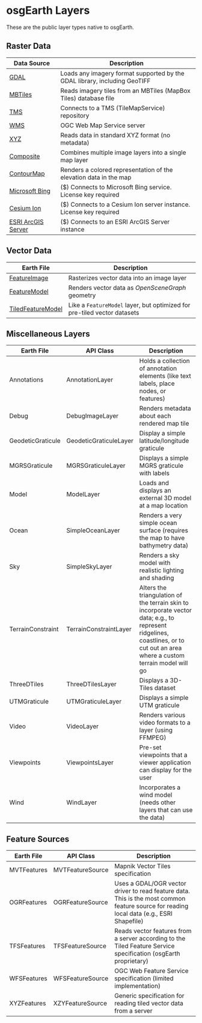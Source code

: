 # osgEarth Layers

These are the public layer types native to osgEarth.

## Raster Data

| Data Source | Description |
| ----------- | ------------|
| [GDAL](gdal.md) | Loads any imagery format supported by the GDAL library, including GeoTIFF |
| [MBTiles](mbtiles.md) | Reads imagery tiles from an MBTiles (MapBox Tiles) database file |
| [TMS](tms.md) | Connects to a TMS (TileMapService) repository |
| [WMS](wms.md) | OGC Web Map Service server |
| [XYZ](xyz.md) | Reads data in standard XYZ format (no metadata) |
| [Composite](composite.md) | Combines multiple image layers into a single map layer |
| [ContourMap](contourmap.md) | Renders a colored representation of the elevation data in the map |
| [Microsoft Bing](bing.md) | ($) Connects to Microsoft Bing service. License key required |
| [Cesium Ion](cesiumion.md) | ($) Connects to a Cesium Ion server instance. License key required |
| [ESRI ArcGIS Server](arcgis.md) | ($) Connects to an ESRI ArcGIS Server instance |


## Vector Data

| Earth File        | Description                                                  |
| ----------------- | ------------------------------------------------------------ |
| [FeatureImage](featureimage.md) | Rasterizes vector data into an image layer                   |
| [FeatureModel](featuremodel.md) | Renders vector data as *OpenSceneGraph* geometry             |
| [TiledFeatureModel](tiledfeaturemodel.md) | Like a `FeatureModel` layer, but optimized for pre-tiled vector datasets |



## Miscellaneous Layers

| Earth File        | API Class              | Description                                                  |
| ----------------- | ---------------------- | ------------------------------------------------------------ |
| Annotations       | AnnotationLayer        | Holds a collection of annotation elements (like text labels, place nodes, or features) |
| Debug             | DebugImageLayer        | Renders metadata about each rendered map tile                |
| GeodeticGraticule | GeodeticGraticuleLayer | Display a simple latitude/longitude graticule                |
| MGRSGraticule     | MGRSGraticuleLayer     | Displays a simple MGRS graticule with labels                 |
| Model             | ModelLayer             | Loads and displays an external 3D model at a map location    |
| Ocean             | SimpleOceanLayer       | Renders a very simple ocean surface (requires the map to have bathymetry data) |
| Sky               | SimpleSkyLayer         | Renders a sky model with realistic lighting and shading      |
| TerrainConstraint | TerrainConstraintLayer | Alters the triangulation of the terrain skin to incorporate vector data; e.g., to represent ridgelines, coastlines, or to cut out an area where a custom terrain model will go |
| ThreeDTiles       | ThreeDTilesLayer       | Displays a 3D-Tiles dataset                                  |
| UTMGraticule      | UTMGraticuleLayer      | Displays a simple UTM graticule                              |
| Video             | VideoLayer             | Renders various video formats to a layer (using FFMPEG)      |
| Viewpoints        | ViewpointsLayer        | Pre-set viewpoints that a viewer application can display for the user |
| Wind              | WindLayer              | Incorporates a wind model (needs other layers that can use the data) |



## Feature Sources

| Earth File  | API Class        | Description                                                  |
| ----------- | ---------------- | ------------------------------------------------------------ |
| MVTFeatures | MVTFeatureSource | Mapnik Vector Tiles specification                            |
| OGRFeatures | OGRFeatureSource | Uses a GDAL/OGR vector driver to read feature data. This is the most common feature source for reading local data (e.g., ESRI Shapefile) |
| TFSFeatures | TFSFeatureSource | Reads vector features from a server according to the Tiled Feature Service specification (osgEarth proprietary) |
| WFSFeatures | WFSFeatureSource | OGC Web Feature Service specification (limited implementation) |
| XYZFeatures | XZYFeatureSource | Generic specification for reading tiled vector data from a server |